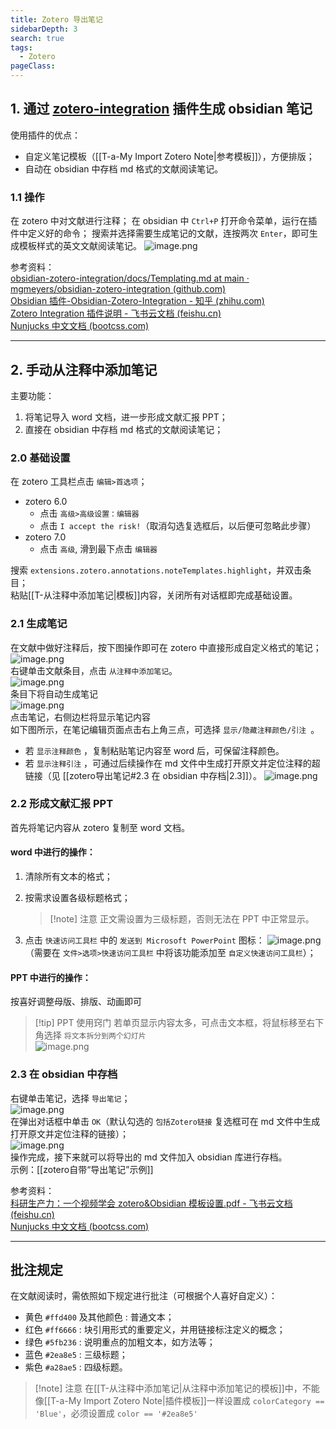 ```yaml
---
title: Zotero 导出笔记
sidebarDepth: 3
search: true
tags:
  - Zotero
pageClass:
---
```


## 1. 通过 [zotero-integration](https://github.com/mgmeyers/obsidian-zotero-integration) 插件生成 obsidian 笔记

使用插件的优点：

- 自定义笔记模板（[[T-a-My Import Zotero Note|参考模板]]），方便排版；
- 自动在 obsidian 中存档 md 格式的文献阅读笔记。

### 1.1 操作

在 zotero 中对文献进行注释；
在 obsidian 中 `Ctrl+P` 打开命令菜单，运行在插件中定义好的命令；
搜索并选择需要生成笔记的文献，连按两次 `Enter`，即可生成模板样式的英文文献阅读笔记。
![image.png](https://article.biliimg.com/bfs/article/013fac0ef5d3ec0ff87d0d1585ac42c62f9bd19c.png)

参考资料：  
[obsidian-zotero-integration/docs/Templating.md at main · mgmeyers/obsidian-zotero-integration (github.com)](https://github.com/mgmeyers/obsidian-zotero-integration/blob/main/docs/Templating.md)  
[Obsidian 插件-Obsidian-Zotero-Integration - 知乎 (zhihu.com)](https://zhuanlan.zhihu.com/p/553864286)  
[Zotero Integration 插件说明 - 飞书云文档 (feishu.cn)](https://f8lfn9zs2l.feishu.cn/docx/doxcno0YluQMgtsNTj3SsaOr9Sd)  
[Nunjucks 中文文档 (bootcss.com)](https://nunjucks.bootcss.com/templating.html#for)

---

## 2. 手动从注释中添加笔记

主要功能：

1. 将笔记导入 word 文档，进一步形成文献汇报 PPT；
2. 直接在 obsidian 中存档 md 格式的文献阅读笔记；

### 2.0 基础设置

在 zotero 工具栏点击 `编辑>首选项`；

- zotero 6.0
  - 点击 `高级>高级设置：编辑器`
  - 点击 `I accept the risk!`（取消勾选复选框后，以后便可忽略此步骤）
- zotero 7.0
  - 点击 `高级`, 滑到最下点击 `编辑器 `

搜索 `extensions.zotero.annotations.noteTemplates.highlight`，并双击条目；  
粘贴[[T-从注释中添加笔记|模板]]内容，关闭所有对话框即完成基础设置。

### 2.1 生成笔记

在文献中做好注释后，按下图操作即可在 zotero 中直接形成自定义格式的笔记；  
![image.png](https://article.biliimg.com/bfs/article/d4ff5659809f72a5850f61b260f7d7e012d2aabe.png)  
右键单击文献条目，点击 `从注释中添加笔记`。  
![image.png](https://article.biliimg.com/bfs/article/5fb68768bc5c020aec332f744e3c8c62c365a7eb.png)  
条目下将自动生成笔记  
![image.png](https://article.biliimg.com/bfs/article/48198144401576641cb800bd26e2cfe8475feb19.png)  
点击笔记，右侧边栏将显示笔记内容  
如下图所示，在笔记编辑页面点击右上角三点，可选择 `显示/隐藏注释颜色/引注 `。

- 若 `显示注释颜色` ，复制粘贴笔记内容至 word 后，可保留注释颜色。
- 若 `显示注释引注` ，可通过后续操作在 md 文件中生成打开原文并定位注释的超链接（见 [[zotero导出笔记#2.3 在 obsidian 中存档|2.3]]）。
  ![image.png](https://article.biliimg.com/bfs/article/b9df5af26db618992f611ed8091e9a64a029bca8.png)

### 2.2 形成文献汇报 PPT

首先将笔记内容从 zotero 复制至 word 文档。

#### word 中进行的操作：

1. 清除所有文本的格式；
2. 按需求设置各级标题格式；

   > [!note] 注意
   > 正文需设置为三级标题，否则无法在 PPT 中正常显示。

3. 点击 `快速访问工具栏` 中的 `发送到 Microsoft PowerPoint` 图标： ![image.png](https://article.biliimg.com/bfs/article/84b77730bd80521b683817d614081d717b47b15b.png) （需要在 `文件>选项>快速访问工具栏` 中将该功能添加至 `自定义快速访问工具栏`）；

#### PPT 中进行的操作：

按喜好调整母版、排版、动画即可

> [!tip] PPT 使用窍门
> 若单页显示内容太多，可点击文本框，将鼠标移至右下角选择 `将文本拆分到两个幻灯片`  
> ![image.png](https://article.biliimg.com/bfs/article/6212cdfef3d1528d1c41a162461719bd9ff50af7.png)

### 2.3 在 obsidian 中存档

右键单击笔记，选择 `导出笔记`；  
![image.png](https://article.biliimg.com/bfs/article/9a7cfb7f97d5260b4790c4c321f22ccc781b848e.png)  
在弹出对话框中单击 `OK`（默认勾选的 `包括Zotero链接` 复选框可在 md 文件中生成打开原文并定位注释的链接）；  
![image.png](https://article.biliimg.com/bfs/article/0d95f3c2c5bf250f3193f4d7cfd4311a32411189.png)  
操作完成，接下来就可以将导出的 md 文件加入 obsidian 库进行存档。  
示例：[[zotero自带“导出笔记”示例]]

参考资料：  
[科研生产力：一个视频学会 zotero&Obsidian 模板设置.pdf - 飞书云文档 (feishu.cn)](https://f8lfn9zs2l.feishu.cn/file/boxcnuNLlu5dKnYcflCT6DwQHjf)  
[Nunjucks 中文文档 (bootcss.com)](https://nunjucks.bootcss.com/templating.html#for)

---

## 批注规定

在文献阅读时，需依照如下规定进行批注（可根据个人喜好自定义）：

- 黄色 `#ffd400` 及其他颜色 : 普通文本；
- 红色 `#ff6666` : 块引用形式的重要定义，并用链接标注定义的概念；
- 绿色 `#5fb236` : 说明重点的加粗文本，如方法等；
- 蓝色 `#2ea8e5` : 三级标题；
- 紫色 `#a28ae5` : 四级标题。

> [!note] 注意
> 在[[T-从注释中添加笔记|从注释中添加笔记的模板]]中，不能像[[T-a-My Import Zotero Note|插件模板]]一样设置成 `colorCategory == 'Blue'`，必须设置成 `color == '#2ea8e5'`
